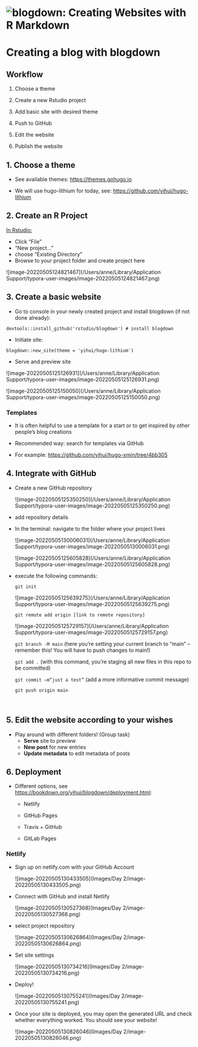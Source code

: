#  ![blogdown: Creating Websites with R Markdown](https://bookdown.org/yihui/blogdown/images/logo.png)



# Creating a blog with blogdown

## Workflow

1. Choose a theme

2. Create a new Rstudio project

3. Add basic site with desired theme 

4. Push to GitHub

5. Edit the website

6. Publish the website 



## 1. Choose a theme

* See available themes: [https://](https://themes.gohugo.io/)[themes.gohugo.i](https://themes.gohugo.io/)[o](https://themes.gohugo.io/)

* We will use hugo-lithium for today, see: https://github.com/yihui/hugo-lithium



## 2. Create an R Project 

<u>In Rstudio:</u>

* Click “File” 
* “New project…” 
* choose “Existing Directory” 
* Browse to your project folder and create project here 

![image-20220505124821467](/Users/anne/Library/Application Support/typora-user-images/image-20220505124821467.png)



## 3. Create a basic website

* Go to console in your newly created project and install blogdown (if not done already):

```devtools::install_github('rstudio/blogdown') # install blogdown ```

* Initiate site: 

```blogdown::new_site(theme = 'yihui/hugo-lithium')```

* Serve and preview site

![image-20220505125126931](/Users/anne/Library/Application Support/typora-user-images/image-20220505125126931.png)

![image-20220505125150050](/Users/anne/Library/Application Support/typora-user-images/image-20220505125150050.png)



### Templates

* It is often helpful to use a template for a start or to get inspired by other people’s blog creations

* Recommended way: search for templates via GitHub 

* For example: https://github.com/yihui/hugo-xmin/tree/4bb305

  

## 4. Integrate with GitHub

* Create a new GitHub repository 

  ![image-20220505125350250](/Users/anne/Library/Application Support/typora-user-images/image-20220505125350250.png)

  

* add repository details

* In the terminal: navigate to the folder where your project lives 

  ![image-20220505130006031](/Users/anne/Library/Application Support/typora-user-images/image-20220505130006031.png)

  ![image-20220505125605828](/Users/anne/Library/Application Support/typora-user-images/image-20220505125605828.png)



* execute the following commands:

  ```git init```

  ![image-20220505125639275](/Users/anne/Library/Application Support/typora-user-images/image-20220505125639275.png)

  ```git remote add origin [link to remote repository]``` 

  ![image-20220505125729157](/Users/anne/Library/Application Support/typora-user-images/image-20220505125729157.png)

  ```git branch -M main``` (here you’re setting your current branch to “main” – remember this! You will have to push changes to main!)

  ```git add .``` (with this command, you’re staging all new files in this repo to be committed)

  ```git commit –m“just a test”``` (add a more informative commit message)

  ```git push origin main```

​	

## 5. Edit the website according to your wishes

* Play around with different folders! (Group task) 
  * **Serve** site to preview
  * **New post** for new entries
  * **Update metadata** to edit metadata of posts



## 6. Deployment 

* Different options, see https://bookdown.org/yihui/blogdown/deployment.html: 

  * Netlify

  * GitHub Pages

  * Travis + GitHub

  * GitLab Pages 



### Netlify 

* Sign up on netlify.com with your GitHub Account	

  ![image-20220505130433505](Images/Day 2/image-20220505130433505.png)

  

* Connect with GitHub and install Netlify 

  ![image-20220505130527368](Images/Day 2/image-20220505130527368.png)

  

* select project repository

  ![image-20220505130626864](Images/Day 2/image-20220505130626864.png)

* Set site settings 

  ![image-20220505130734216](Images/Day 2/image-20220505130734216.png)

* Deploy!

  ![image-20220505130755241](Images/Day 2/image-20220505130755241.png)

* Once your site is deployed, you may open the generated URL and check whether everything worked. You should see your website!

  ![image-20220505130826046](Images/Day 2/image-20220505130826046.png) 